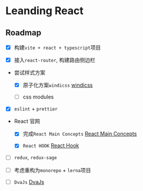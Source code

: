 # Leanding React

## Roadmap

- [x] 构建`vite + react + typescript`项目

- [x] 接入`react-router`, 构建路由侧边栏

- 尝试样式方案

  - [x] 原子化方案`windicss` [windicss](https://windicss.org/)

  - [ ] css modules

- [x] `eslint` + `prettier`

- React 官网

  - [x] 完成`React Main Concepts` [React Main Concepts](https://reactjs.org/docs/hello-world.html)

  - [x] `React HOOK` [React Hook](https://zh-hans.reactjs.org/docs/hooks-intro.html)

- [ ] `redux`, `redux-sage`

- [ ] 考虑重构为`monorepo` + `lerna`项目

- [ ] `DvaJs` [DvaJs](https://dvajs.com/)
